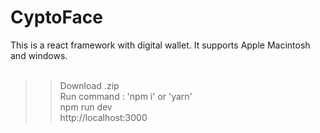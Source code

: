 # CyptoFace
This is a react framework with digital wallet. It supports Apple Macintosh and windows.<br>
<br>
>>Download .zip<br>
>>Run command : 'npm i' or 'yarn'<br>
>>npm run dev<br>
>>http://localhost:3000<br>